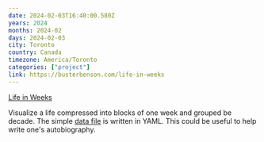 ```yaml
---
date: 2024-02-03T16:40:00.580Z
years: 2024
months: 2024-02
days: 2024-02-03
city: Toronto
country: Canada
timezone: America/Toronto
categories: ["project"]
link: https://busterbenson.com/life-in-weeks
---
```

[Life in Weeks](https://busterbenson.com/life-in-weeks)

Visualize a life compressed into blocks of one week and grouped be decade. The simple [data file](https://github.com/busterbenson/notes/blob/master/_data/life-in-weeks.yml) is written in YAML. This could be useful to help write one's autobiography.

